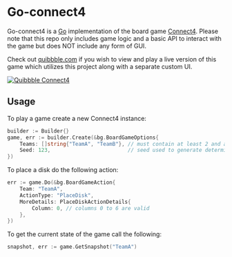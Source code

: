 # Go-connect4

Go-connect4 is a [Go](https://golang.org) implementation of the board game [Connect4](https://boardgamegeek.com/boardgame/2719/connect-four). Please note that this repo only includes game logic and a basic API to interact with the game but does NOT include any form of GUI.

Check out [quibbble.com](https://quibbble.com/connect4) if you wish to view and play a live version of this game which utilizes this project along with a separate custom UI.

[![Quibbble Connect4](https://i.imgur.com/Oab1Fm7.png)](https://quibbble.com/connect4)

## Usage

To play a game create a new Connect4 instance:
```go
builder := Builder{}
game, err := builder.Create(&bg.BoardGameOptions{
    Teams: []string{"TeamA", "TeamB"}, // must contain at least 2 and at most 3 teams
    Seed: 123,                         // seed used to generate deterministic randomness
})
```

To place a disk do the following action:
```go
err := game.Do(&bg.BoardGameAction{
    Team: "TeamA",
    ActionType: "PlaceDisk",
    MoreDetails: PlaceDiskActionDetails{
        Column: 0, // columns 0 to 6 are valid
    },
})
```

To get the current state of the game call the following:
```go
snapshot, err := game.GetSnapshot("TeamA")
```
